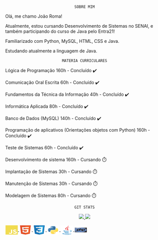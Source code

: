 <pre align="center" class="notranslate">
<code>SOBRE MIM</code>
</pre>
<p>Olá, me chamo João Roma!  </p>
<p>Atualmente, estou cursando Desenvolvimento de Sistemas no SENAI, e também participando do curso de Java pelo Entra21!  </p>
<p>Familiarizado com Python, MySQL, HTML, CSS e Java.  </p>
<p>Estudando atualmente a linguagem de Java.  </p>


<pre align="center" class="notranslate">
<code>MATERIA CURRICULARES</code>
</pre>

<p>Lógica de Programação 160h - Concluído ✔️ </p>
<p>Comunicação Oral Escrita 60h - Concluído ✔️</p>
<p>Fundamentos da Técnica da Informação 40h - Concluído ✔️</p>
<p>Informática Aplicada 80h - Concluído ✔️</p>
<p>Banco de Dados (MySQL) 140h - Concluído ✔️</p>
<p>Programação de aplicativos (Orientações objetos com Python) 160h - Concluído ✔️</p>
<p>Teste de Sistemas 60h - Concluído ✔️</p>
<p>Desenvolvimento de sistema 160h - Cursando ⏱️</p>
<p>Implantação de Sistemas 30h - Cursando ⏱️</p>
<p>Manutenção de Sistemas 30h - Cursando ⏱️</p>
<p>Modelagem de Sistemas 80h - Cursando ⏱️</p>


<pre align="center" class="notranslate">
<code>GIT STATS</code>
</pre>


<div align="center">
  <a href="https://github.com/JoaozRoma">
  <img height="180em" src="https://github-readme-stats.vercel.app/api?username=JoaozRoma&show_icons=true&theme=dark&include_all_commits=true&count_private=true"/>
  <img height="180em" src="https://github-readme-stats.vercel.app/api/langs/?username=JoaozRoma&layout=compact&langs_count=7&theme=dark"/>
</div>

  <div style="display: inline_block"><br>
  <img align="center" alt="Joao-Js" height="30" width="40" src="https://raw.githubusercontent.com/devicons/devicon/master/icons/javascript/javascript-plain.svg">
  <img align="center" alt="Joao-HTML" height="30" width="40" src="https://raw.githubusercontent.com/devicons/devicon/master/icons/html5/html5-original.svg">
  <img align="center" alt="Joao-CSS" height="30" width="40" src="https://raw.githubusercontent.com/devicons/devicon/master/icons/css3/css3-original.svg">
  <img align="center" alt="Joao-Python" height="30" width="40" src="https://raw.githubusercontent.com/devicons/devicon/master/icons/python/python-original.svg">
  <img align="center" alt="Joao-Java" height="30" width="40" src="https://raw.githubusercontent.com/devicons/devicon/master/icons/java/java-original.svg">
   <img align="center" alt="Joao-Php" height="30" width="40" src="https://raw.githubusercontent.com/devicons/devicon/master/icons/php/php-original.svg">
</div>
